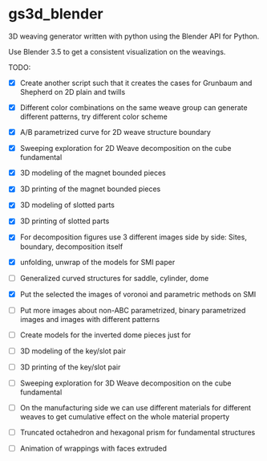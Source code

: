 # gs3d_blender
 3D weaving generator written with python using the Blender API for Python. 

 Use Blender 3.5 to get a consistent visualization on the weavings.
 
 TODO: 
 - [x] Create another script such that it creates the cases for Grunbaum and Shepherd on 2D plain and twills
 - [x] Different color combinations on the same weave group can generate different patterns, try different color scheme
 - [x] A/B parametrized curve for 2D weave structure boundary
 - [x] Sweeping exploration for 2D Weave decomposition on the cube fundamental
 - [x] 3D modeling of the magnet bounded pieces
 - [x] 3D printing of the magnet bounded pieces
 - [x] 3D modeling of slotted parts
 - [x] 3D printing of slotted parts
 - [x] For decomposition figures use 3 different images side by side: Sites, boundary, decomposition itself
 - [x] unfolding, unwrap of the models for SMI paper
 - [ ] Generalized curved structures for saddle, cylinder, dome
 - [x] Put the selected the images of voronoi and parametric methods on SMI
 - [ ] Put more images about non-ABC parametrized, binary parametrized images and images with different patterns
 - [ ] Create models for the inverted dome pieces just for 
 - [ ] 3D modeling of the key/slot pair
 - [ ] 3D printing of the key/slot pair
 - [ ] Sweeping exploration for 3D Weave decomposition on the cube fundamental
 - [ ] On the manufacturing side we can use different materials for different weaves to get cumulative effect on the whole material property
 - [ ] Truncated octahedron and hexagonal prism for fundamental structures
 - [ ] Animation of wrappings with faces extruded
 
